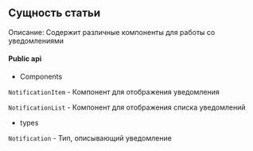 ## Сущность статьи

Описание:
Содержит различные компоненты для работы со уведомлениями

#### Public api

- Components

`NotificationItem` - Компонент для отображения уведомления

`NotificationList` - Компонент для отображения списка уведомлений

- types

`Notification` - Тип, описывающий уведомление
